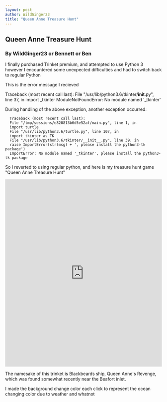 ```yaml
---
layout: post
author: WildGinger23
title: "Queen Anne Treasure Hunt"
---
```


## Queen Anne Treasure Hunt
### By WildGinger23 or Bennett or Ben

I finally purchased Trinket premium, and attempted to use Python 3 however I encountered some unexpected difficulties and had to switch back to regular Python

This is the error message I recieved

Traceback (most recent call last):
  File "/usr/lib/python3.6/tkinter/__init__.py", line 37, in 
    import _tkinter
ModuleNotFoundError: No module named '_tkinter'

During handling of the above exception, another exception occurred:

```
  Traceback (most recent call last):
  File "/tmp/sessions/e820813b6d5e52af/main.py", line 1, in 
  import turtle
  File "/usr/lib/python3.6/turtle.py", line 107, in 
  import tkinter as TK
  File "/usr/lib/python3.6/tkinter/__init__.py", line 39, in 
  raise ImportError(str(msg) + ', please install the python3-tk package')
  ImportError: No module named '_tkinter', please install the python3-tk package
```

So I reverted to using regular python, and here is my treasure hunt game "Queen Anne Treasure Hunt"

<iframe src="https://trinket.io/embed/python/97e7de94c3" width="100%" height="600" frameborder="0" marginwidth="0" marginheight="0" allowfullscreen></iframe>

The namesake of this trinket is Blackbeards ship, Queen Anne's Revenge, which was found somewhat recently near the Beafort inlet.

I made the background change color each click to represent the ocean changing color due to weather and whatnot
